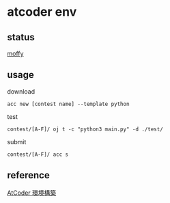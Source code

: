 # atcoder env

## status

[moffy](https://atcoder.jp/users/moffy)

## usage

download

```
acc new [contest name] --template python
```

test

```
contest/[A-F]/ oj t -c "python3 main.py" -d ./test/
```

submit

```
contest/[A-F]/ acc s
```

## reference

[AtCoder 環境構築](https://zenn.dev/dri_cro_6663/scraps/064296ba53e0d6)

